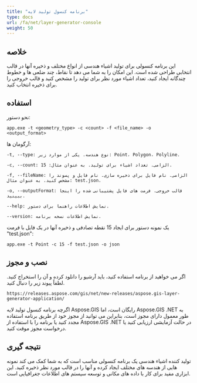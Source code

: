 ```yaml
---
title: "برنامه کنسول تولید لایه"
type: docs
url: /fa/net/layer-generator-console
weight: 50
---
```


## خلاصه

این برنامه کنسولی برای تولید اشیاء هندسی از انواع مختلف و ذخیره آنها در قالب انتخابی طراحی شده است. این امکان را به شما می دهد تا نقاط، چند ضلعی ها و خطوط چندگانه ایجاد کنید، تعداد اشیاء مورد نظر برای تولید را مشخص کنید و قالب خروجی را برای ذخیره انتخاب کنید.

## استفاده

نحو دستور:

```
app.exe -t <geometry_type> -c <count> -f <file_name> -o <output_format>
```

آرگومان ها:

```
-t, --type: نوع هندسه. یکی از موارد زیر: Point، Polygon، Polyline.

-c, --count: الزامی. تعداد اشیاء برای تولید. به عنوان مثال: 15.

-f, --fileName: الزامی. نام فایل برای ذخیره سازی. نام فایل و پسوند را مشخص کنید. به عنوان مثال: test.json.

-o, --outputFormat: قالب خروجی. فرمت های فایل پشتیبانی شده را اینجا ببینید.

--help: نمایش اطلاعات راهنما برای دستور.

--version: نمایش اطلاعات نسخه برنامه.
```

یک نمونه دستور برای ایجاد 15 نقطه تصادفی و ذخیره آنها در یک فایل با فرمت "test.json":

```
app.exe -t Point -c 15 -f test.json -o json
```

## نصب و مجوز

اگر می خواهید از برنامه استفاده کنید، باید آرشیو را دانلود کرده و آن را استخراج کنید. لطفاً پیوند زیر را دنبال کنید.

```
https://releases.aspose.com/gis/net/new-releases/aspose.gis-layer-generator-application/
```

اگرچه برنامه کنسول تولید لایه Aspose.GIS رایگان است، اما Aspose.GIS .NET به طور معمول دارای مجوز است، بنابراین می توانید از مجوز خود از طریق برنامه استفاده مجدد کنید یا برنامه را با استفاده از Aspose.GIS .NET در حالت آزمایشی ارزیابی کنید یا درخواست مجوز موقت کنید.

## نتیجه گیری

تولید کننده اشیاء هندسی یک برنامه کنسولی مناسب است که به شما کمک می کند نمونه هایی از هندسه های مختلف ایجاد کرده و آنها را در قالب مورد نظر ذخیره کنید. این ابزاری مفید برای کار با داده های مکانی و توسعه سیستم های اطلاعات جغرافیایی است.
